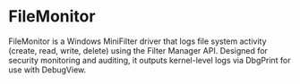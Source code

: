 # FileMonitor
FileMonitor is a Windows MiniFilter driver that logs file system activity (create, read, write, delete) using the Filter Manager API. Designed for security monitoring and auditing, it outputs kernel-level logs via DbgPrint for use with DebugView.
